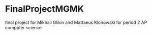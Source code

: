 # FinalProjectMGMK
final project for Mikhail Glikin and Mattaeus Klonowski for period 2 AP computer science 
